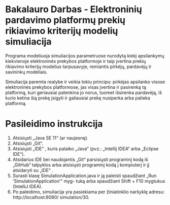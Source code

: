 # Bakalauro Darbas - Elektroninių pardavimo platformų prekių rikiavimo kriterijų modelių simuliacija

Programa modeliuoja simuliacijos parametruose nurodytą kiekį apsilankymų kiekvienoje elektroninės prekybos platformoje ir taip įvertina prekių rikiavimo kriterijų modelius tarpusavyje, remiantis pirkėjų, pardavėjų ir savininkų modeliais.

Simuliacija paremta realybe ir veikia tokiu principu: pirkėjas apsilanko visose elektroninės prekybos platformose, jas visas įvertina ir pasirenką tą platformą, kuri geriausiai
patenkina jo norus, tuomet išsirenka pardavėją, iš kurio ketina šią prekę įsigyti ir galiausiai prekę
nusiperka arba palieka platformą.

# Pasileidimo instrukcija

1. Atsisiųsti „Java SE 11“ (ar naujesnę).
2. Atsisiųsti „Git“.
3. Atsisiųsti „IDE“ , kuris palaiko „Java“ (pvz.: „Intellij IDEA“ arba „Eclipse IDE“).
4. Atsidarius IDE bei naudojantis „Git“ parsisiųsti programinį kodą iš „GitHub“ talpyklos arba atsisiųsti
programinį kodą į kompiuterį ir jį atsidaryti su „IDE“ .
5. Surasti klasę SimulationApplication.java ir ją paleisti spaudžiant „Run ’SimulationApplication’“ myg-
tuką arba spaudžiant Shift + F10 mygtukus (IntelliJ IDEA).
6. Po paleidimo, simuliacija yra pasiekiama per žiniatinklio naršyklę adresu: http://localhost:8080/
simulation/30.

